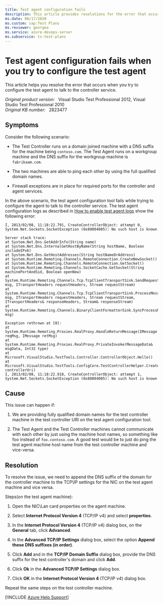 ```yaml
---
title: Test agent configuration fails
description: This article provides resolutions for the error that occurs when you try to configure the test agent to talk to the controller service.
ms.date: 08/17/2020
ms.custom: sap:Test Plans
ms.reviewer: georgea
ms.service: azure-devops-server
ms.subservice: ts-test-plans
---
```

# Test agent configuration fails when you try to configure the test agent

This article helps you resolve the error that occurs when you try to configure the test agent to talk to the controller service.

_Original product version:_ &nbsp; Visual Studio Test Professional 2012, Visual Studio Test Professional 2010  
_Original KB number:_ &nbsp; 2823477

## Symptoms

Consider the following scenario:

- The Test Controller runs on a domain joined machine with a DNS suffix for the machine being `contoso.com`. The Test Agent runs on a workgroup machine and the DNS suffix for the workgroup machine is `fabrikaam.com`.

- The two machines are able to ping each other by using the full qualified domain names.

- Firewall exceptions are in place for required ports for the controller and agent services.

In the above scenario, the test agent configuration tool fails while trying to configure the agent to talk to the controller service. The test agent configuration logs as described in [How to enable test agent logs](/archive/blogs/aseemb/how-to-enable-test-agent-logs) show the following error:

```console
I, 2013/02/08, 11:18:22.791, CreateControllerObject: attempt 0, System.Net.Sockets.SocketException (0x80004005): No such host is known

Server stack trace:
at System.Net.Dns.GetAddrInfo(String name)
at System.Net.Dns.InternalGetHostByName(String hostName, Boolean includeIPv6)
at System.Net.Dns.GetHostAddresses(String hostNameOrAddress)
at System.Runtime.Remoting.Channels.RemoteConnection.CreateNewSocket()
at System.Runtime.Remoting.Channels.RemoteConnection.GetSocket()
at System.Runtime.Remoting.Channels.SocketCache.GetSocket(String machinePortAndSid, Boolean openNew)
at System.Runtime.Remoting.Channels.Tcp.TcpClientTransportSink.SendRequestWithRetry(IMessage msg, ITransportHeaders requestHeaders, Stream requestStream)
at System.Runtime.Remoting.Channels.Tcp.TcpClientTransportSink.ProcessMessage(IMessage msg, ITransportHeaders requestHeaders, Stream requestStream, ITransportHeaders& responseHeaders, Stream& responseStream)
at System.Runtime.Remoting.Channels.BinaryClientFormatterSink.SyncProcessMessage(IMessage msg)

Exception rethrown at [0]:
at System.Runtime.Remoting.Proxies.RealProxy.HandleReturnMessage(IMessage reqMsg, IMessage retMsg)
at System.Runtime.Remoting.Proxies.RealProxy.PrivateInvoke(MessageData& msgData, Int32 type)
at Microsoft.VisualStudio.TestTools.Controller.ControllerObject.Hello()
at Microsoft.VisualStudio.TestTools.ConfigCore.TestControllerHelper.CreateControllerObject(String controllerUri)
I, 2013/02/08, 11:18:22.918, CreateControllerObject: attempt 1, System.Net.Sockets.SocketException (0x80004005): No such host is known
```

## Cause

This issue can happen if:

1. We are providing fully qualified domain names for the test controller machine in the test controller URI on the test agent configuration tool.

2. The Test Agent and the Test Controller machines cannot communicate with each other by just using the machine host names, so something like foo instead of `foo.contoso.com`. A good test would be to just do ping the test agent machine host name from the test controller machine and vice-versa.

## Resolution

To resolve the issue, we need to append the DNS suffix of the domain for the controller machine to the TCP\IP settings for the NIC on the test agent machine and vice versa.

Steps(on the test agent machine):

1. Open the NIC\Lan card properties on the agent machine.

2. Select **Internet Protocol Version 4** (TCP/IP v4) and select **properties**.

3. In the **Internet Protocol Version 4** (TCP/IP v4) dialog box, on the **General** tab, click **Advanced**.

4. In the **Advanced TCP/IP Settings** dialog box, select the option **Append these DNS suffixes (in order)**.

5. Click **Add** and in the **TCP/IP Domain Suffix** dialog box, provide the DNS suffix for the test controller's domain and click **Add**.

6. Click **Ok** in the **Advanced TCP/IP Settings** dialog box.

7. Click **OK** in the **Internet Protocol Version 4** (TCP/IP v4) dialog box.

Repeat the same steps on the test controller machine.

[!INCLUDE [Azure Help Support](../../includes/azure-help-support.md)]
